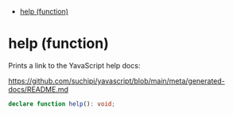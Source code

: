 - [help (function)](#help-function)

# help (function)

Prints a link to the YavaScript help docs:

https://github.com/suchipi/yavascript/blob/main/meta/generated-docs/README.md

```ts
declare function help(): void;
```
